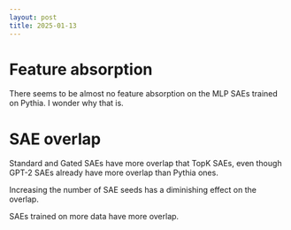 ```yaml
---
layout: post
title: 2025-01-13
---
```


# Feature absorption

There seems to be almost no feature absorption on the MLP SAEs trained on Pythia. I wonder why that is.

# SAE overlap

Standard and Gated SAEs have more overlap that TopK SAEs, even though GPT-2 SAEs already have more overlap than Pythia ones.

Increasing the number of SAE seeds has a diminishing effect on the overlap. 

SAEs trained on more data have more overlap. 
